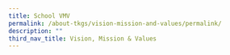 ```yaml
---
title: School VMV
permalink: /about-tkgs/vision-mission-and-values/permalink/
description: ""
third_nav_title: Vision, Mission & Values
---
```

